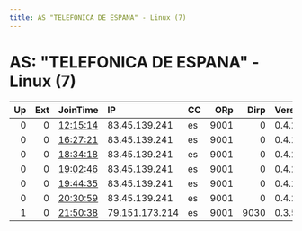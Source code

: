 ```yaml
---
title: AS "TELEFONICA DE ESPANA" - Linux (7)
---
```


# AS: "TELEFONICA DE ESPANA" - Linux (7)

|   Up |   Ext | JoinTime                                                                                            | IP             | CC   |   ORp |   Dirp | Version   | Contact   | Nickname   |   eFamMembers |
|-----:|------:|:----------------------------------------------------------------------------------------------------|:---------------|:-----|------:|-------:|:----------|:----------|:-----------|--------------:|
|    0 |     0 | [12:15:14](https://metrics.torproject.org/rs.html#details/C7D7E423ED33B916DE89D3ACF087FE307BE958C6) | 83.45.139.241  | es   |  9001 |      0 | 0.4.2.6   | None      | ssrv       |             1 |
|    0 |     0 | [16:27:21](https://metrics.torproject.org/rs.html#details/75E2BB99296A0371A9428A8CF37250C5B5C404F2) | 83.45.139.241  | es   |  9001 |      0 | 0.4.2.6   | None      | ssrv       |             1 |
|    0 |     0 | [18:34:18](https://metrics.torproject.org/rs.html#details/E29C8061BF1E49B764894AA2ED603F7A1A15958E) | 83.45.139.241  | es   |  9001 |      0 | 0.4.2.6   | None      | ssrv       |             1 |
|    0 |     0 | [19:02:46](https://metrics.torproject.org/rs.html#details/49C189EC3BCFA3393D44FE698365F013B3D782ED) | 83.45.139.241  | es   |  9001 |      0 | 0.4.2.6   | None      | ssrv       |             1 |
|    0 |     0 | [19:44:35](https://metrics.torproject.org/rs.html#details/9111003C71130220F5AB51A260A5B943490D05A7) | 83.45.139.241  | es   |  9001 |      0 | 0.4.2.6   | None      | ssrv       |             1 |
|    0 |     0 | [20:30:59](https://metrics.torproject.org/rs.html#details/FA3C9B355C4CA094F042A54658A469D48792144C) | 83.45.139.241  | es   |  9001 |      0 | 0.4.2.6   | None      | ssrv       |             1 |
|    1 |     0 | [21:50:38](https://metrics.torproject.org/rs.html#details/4B4713066DD8096A9D3EA65D10C97C54AACA5193) | 79.151.173.214 | es   |  9001 |   9030 | 0.3.5.15  | None      | Unnamed    |             1 |
